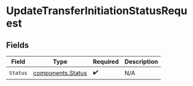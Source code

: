 # UpdateTransferInitiationStatusRequest


## Fields

| Field                                                  | Type                                                   | Required                                               | Description                                            |
| ------------------------------------------------------ | ------------------------------------------------------ | ------------------------------------------------------ | ------------------------------------------------------ |
| `Status`                                               | [components.Status](../../models/components/status.md) | :heavy_check_mark:                                     | N/A                                                    |